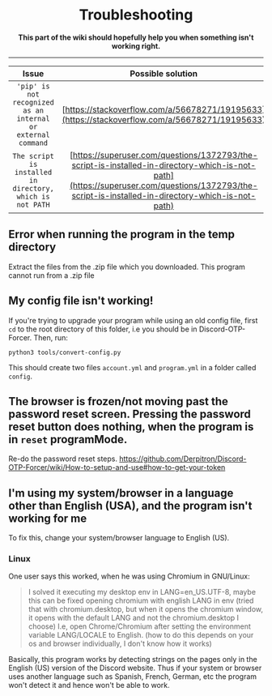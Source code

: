 <h1 align="center">
Troubleshooting
</h1>

<p align="center">
<b>This part of the wiki should hopefully help you when something isn't working right.</b>
</p>

---

| Issue | Possible solution |
|     :---:      |     :---:     |
| `'pip' is not recognized as an internal or external command` | [https://stackoverflow.com/a/56678271/19195633](https://stackoverflow.com/a/56678271/19195633)    |
| `The script is installed in directory, which is not PATH` | [https://superuser.com/questions/1372793/the-script-is-installed-in-directory-which-is-not-path](https://superuser.com/questions/1372793/the-script-is-installed-in-directory-which-is-not-path)

## Error when running the program in the temp directory
Extract the files from the .zip file which you downloaded. This program cannot run from a .zip file

## My config file isn't working!
If you're trying to upgrade your program while using an old config file, first `cd` to the root directory of this folder, i.e you should be in Discord-OTP-Forcer. Then, run:

```
python3 tools/convert-config.py
```

This should create two files `account.yml` and `program.yml` in a folder called `config`.

## The browser is frozen/not moving past the password reset screen. Pressing the password reset button does nothing, when the program is in `reset` programMode.
Re-do the password reset steps. https://github.com/Derpitron/Discord-OTP-Forcer/wiki/How-to-setup-and-use#how-to-get-your-token

## I'm using my system/browser in a language other than English (USA), and the program isn't working for me
To fix this, change your system/browser language to English (US).

### Linux
One user says this worked, when he was using Chromium in GNU/Linux:
> I solved it executing my desktop env in LANG=en_US.UTF-8, maybe this can be fixed opening chromium with english LANG in env (tried that with chromium.desktop, but when it opens the chromium window, it opens with the default LANG and not the chromium.desktop I choose)
I.e, open Chrome/Chromium after setting the environment variable LANG/LOCALE to English. (how to do this depends on your os and browser individually, I don't know how it works)

Basically, this program works by detecting strings on the pages only in the English (US) version of the Discord website. Thus if your system or browser uses another language such as Spanish, French, German, etc the program won't detect it and hence won't be able to work.